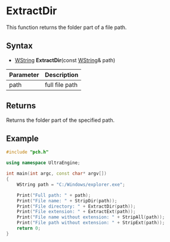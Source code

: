 # ExtractDir

This function returns the folder part of a file path.

## Syntax

- [WString](WString) **ExtractDir**(const [WString](WString)& path)

| Parameter | Description |
| --- | --- |
| path | full file path |

## Returns

Returns the folder part of the specified path.

## Example

```c++
#include "pch.h"

using namespace UltraEngine;

int main(int argc, const char* argv[])
{
	WString path = "C:/Windows/explorer.exe";

	Print("Full path: " + path);
	Print("File name: " + StripDir(path));
	Print("File directory: " + ExtractDir(path));
	Print("File extension: " + ExtractExt(path));	
	Print("File name without extension: " + StripAll(path));
	Print("File path without extension: " + StripExt(path));
	return 0;
}
```
